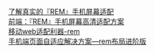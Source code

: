 [了解真实的『REM』手机屏幕适配](https://github.com/hbxeagle/rem/blob/master/README.md)  
[前端：『REM』手机屏幕高清适配方案](https://github.com/hbxeagle/rem/blob/master/HD_ADAPTER.md)  
[移动web适配利器-rem](http://www.alloyteam.com/2016/03/mobile-web-adaptation-tool-rem/)  
[手机端页面自适应解决方案—rem布局进阶版](http://www.jianshu.com/p/985d26b40199)